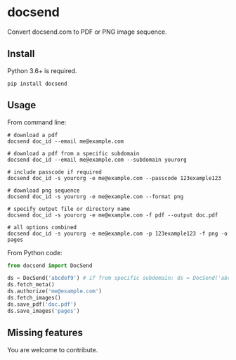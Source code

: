 # docsend

Convert docsend.com to PDF or PNG image sequence.

## Install

Python 3.6+ is required.

```
pip install docsend
```

## Usage

From command line:

```shell
# download a pdf
docsend doc_id --email me@example.com

# download a pdf from a specific subdomain
docsend doc_id --email me@example.com --subdomain yourorg

# include passcode if required
docsend doc_id -s yourorg -e me@example.com --passcode 123example123

# download png sequence
docsend doc_id -s yourorg -e me@example.com --format png

# specify output file or directory name
docsend doc_id -s yourorg -e me@example.com -f pdf --output doc.pdf

# all options combined
docsend doc_id -s yourorg -e me@example.com -p 123example123 -f png -o pages
```

From Python code:

```python
from docsend import DocSend

ds = DocSend('abcdef9') # if from specific subdomain: ds = DocSend('abcdef9', 'yourorg')
ds.fetch_meta()
ds.authorize('me@example.com')
ds.fetch_images()
ds.save_pdf('doc.pdf')
ds.save_images('pages')
```

## Missing features

You are welcome to contribute.
